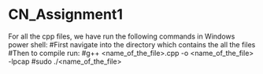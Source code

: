 # CN_Assignment1
For all the cpp files, we have run the following commands in Windows power shell:
#First navigate into the directory which contains the all the files
#Then to compile run:
#g++ <name_of_the_file>.cpp -o <name_of_the_file> -lpcap
 #sudo ./<name_of_the_file>
